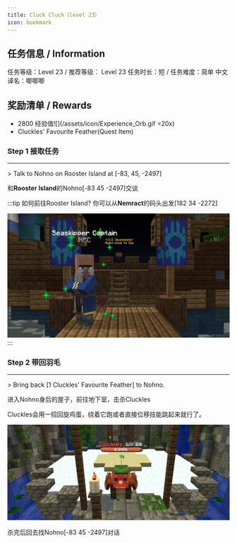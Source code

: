 ```yaml
---
title: Cluck Cluck（level 23）
icon: bookmark
---
```


## 任务信息 / Information
任务等级：Level 23 / 推荐等级： Level 23
任务时长：短 / 任务难度：简单
中文译名：唧唧唧


## 奖励清单 / Rewards

+ 2800 经验值![](/assets/icon/Experience_Orb.gif =20x) 
+ Cluckles' Favourite Feather(Quest Item)

### Step 1 接取任务
---
\> Talk to Nohno on Rooster Island at [-83, 45, -2497]

和**Rooster Island**的<NPC>Nohno</NPC><CC>[-83 45 -2497]</CC>交谈

:::tip 如何前往Rooster Island?
你可以从**Nemract**的码头出发<CC>[182 34 -2272]</CC>

![](/assets/img/lv23-1.png)
:::

### Step 2 带回羽毛
---
\> Bring back [1 Cluckles' Favourite Feather] to Nohno.

进入<NPC>Nohno</NPC>身后的屋子，前往地下室，击杀<mob>Cluckles</mob>

<mob>Cluckles</mob>会用一招回旋鸡蛋，绕着它跑或者直接位移技能跳起来就行了。

![](/assets/img/lv23-2.png)

杀完后回去找<NPC>Nohno</NPC><CC>[-83 45 -2497]</CC>对话






